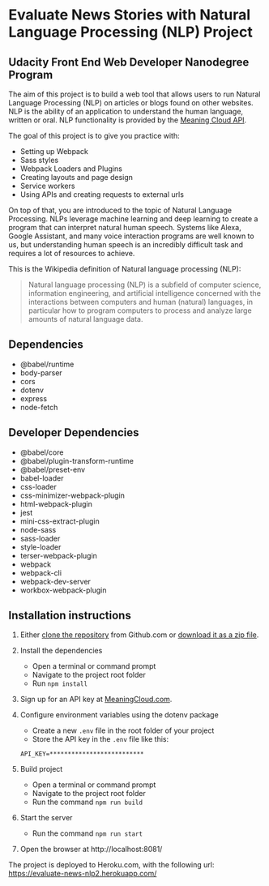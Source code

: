# Evaluate News Stories with Natural Language Processing (NLP) Project
## Udacity Front End Web Developer Nanodegree Program

The aim of this project is to build a web tool that allows users to run Natural Language Processing (NLP) on articles or blogs found on other websites. NLP is the ability of an application to understand the human language, written or oral. NLP functionality is provided by the [Meaning Cloud API](https://www.meaningcloud.com/products/sentiment-analysis).

The goal of this project is to give you practice with:
- Setting up Webpack
- Sass styles
- Webpack Loaders and Plugins
- Creating layouts and page design
- Service workers
- Using APIs and creating requests to external urls

On top of that, you are introduced to the topic of Natural Language Processing. NLPs leverage machine learning and deep learning to create a program that can interpret natural human speech. Systems like Alexa, Google Assistant, and many voice interaction programs are well known to us, but understanding human speech is an incredibly difficult task and requires a lot of resources to achieve. 

This is the Wikipedia definition of Natural language processing (NLP):

> Natural language processing (NLP) is a subfield of computer science, information engineering, and artificial intelligence
concerned with the interactions between computers and human (natural) languages, in particular how to program computers to
process and analyze large amounts of natural language data.

## Dependencies
- @babel/runtime
- body-parser
- cors
- dotenv
- express
- node-fetch

## Developer Dependencies
- @babel/core
- @babel/plugin-transform-runtime
- @babel/preset-env
- babel-loader
- css-loader
- css-minimizer-webpack-plugin
- html-webpack-plugin
- jest
- mini-css-extract-plugin
- node-sass
- sass-loader
- style-loader
- terser-webpack-plugin
- webpack
- webpack-cli
- webpack-dev-server
- workbox-webpack-plugin

## Installation instructions
1. Either [clone the repository](https://github.com/AxelPilot/evaluate-news-nlp.git) from Github.com or [download it as a zip file](https://github.com/AxelPilot/evaluate-news-nlp/archive/refs/heads/master.zip).
2. Install the dependencies
	- Open a terminal or command prompt
	- Navigate to the project root folder
	- Run `npm install`

3. Sign up for an API key at [MeaningCloud.com](https://www.meaningcloud.com/developer/create-account).

4. Configure environment variables using the dotenv package
	- Create a new `.env` file in the root folder of your project
	- Store the API key in the `.env` file like this:
	```
	API_KEY=**************************
	```
5. Build project
	- Open a terminal or command prompt
	- Navigate to the project root folder
	- Run the command `npm run build`

6. Start the server
	- Run the command `npm run start`
7. Open the browser at http://localhost:8081/

The project is deployed to Heroku.com, with the following url:
https://evaluate-news-nlp2.herokuapp.com/
